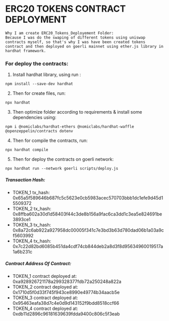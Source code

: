 # ERC20 TOKENS CONTRACT DEPLOYMENT

```
Why I am create ERC20_Tokens_Deployement Folder:
Because I was do the swaping of different tokens using uniswap contracts myself, so that's why I was have been created tokens contract and then deployed on goerli mainnet using ether.js library in hardhat framework.
```

### For deploy the contracts:

1. Install hardhat library, using run :
```
npm install --save-dev hardhat
```

2. Then for create files, run:
```
npx hardhat
```

3. Then optimize folder according to requirements & install some dependencies using:
```
npm i @nomiclabs/hardhat-ethers @nomiclabs/hardhat-waffle @openzeppelin/contracts dotenv
```

4. Then for compile the contracts, run:
```
npx hardhat compile
```

5. Then for deploy the contracts on goerli network:
```
npx hardhat run --network goerli scripts/deploy.js
```

##### Transaction Hash:
- TOKEN_1 tx_hash: 0x65a5f589646b687fc5c5623e0cb5983acec570703bbb1dc1efe9d45d15509372
- TOKEN_2 tx_hash: 0x8ffba602a30d1d58403f44c3de8b156a9fac6ca3dd1c3ea5e824691be3893ce1
- TOKEN_3 tx_hash: 0x8a72c6ab922a927958dc00005f341c7e3bd3b63d780dad06b1a03a9cf5603992
- TOKEN_4 tx_hash: 0x7c22d82bd6085b451da4cdf74cb844deb2a8d3f8d95634960019517a1a6b231c

##### Contract Address Of Contract:
- TOKEN_1 contract deployed at: 0xa928926721178a299328377fdb72a250248a822a
- TOKEN_2 contract deployed at: 0x1710d5f0d33f745f943ce8990e49774b34aacb5e
- TOKEN_3 contract deployed at: 0x95463eafa38d7c4e0d9d143152f9bdd8518ccf66
- TOKEN_4 contract deployed at: 0xdb11d2896c96181639639fdda9400c806c5f3eab